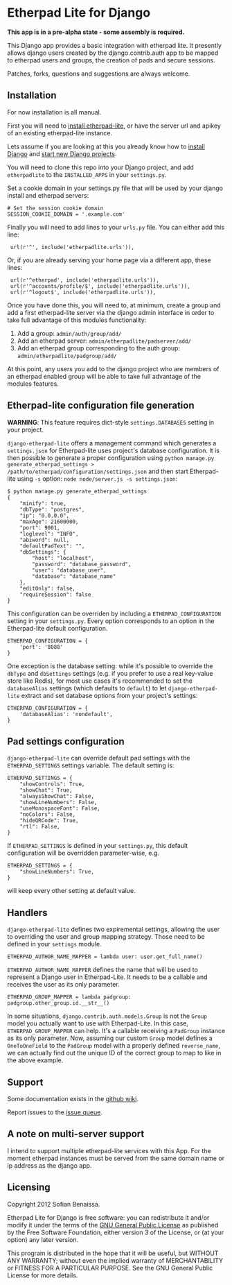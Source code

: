 Etherpad Lite for Django
========================

__This app is in a pre-alpha state - some assembly is required.__

This Django app provides a basic integration with etherpad lite. It presently allows django users created by the django.contrib.auth app to be mapped to etherpad users and groups, the creation of pads and secure sessions.

Patches, forks, questions and suggestions are always welcome.

Installation
------------

For now installation is all manual.

First you will need to [install etherpad-lite](http://github.com/Pita/etherpad-lite/blob/master/README.md), or have the server url and apikey of an existing etherpad-lite instance.

Lets assume if you are looking at this you already know how to [install Django](https://docs.djangoproject.com/en/1.3/intro/install/) and [start new Django projects](https://docs.djangoproject.com/en/1.3/intro/tutorial01/). 

You will need to clone this repo into your Django project, and add `etherpadlite` to the `INSTALLED_APPS` in your `settings.py`.

Set a cookie domain in your settings.py file that will be used by your django install and etherpad servers:

    # Set the session cookie domain
    SESSION_COOKIE_DOMAIN = '.example.com'

Finally you will need to add lines to your `urls.py` file. You can either add this line:

     url(r'^', include('etherpadlite.urls')),

Or, if you are already serving your home page via a different app, these lines:

     url(r'^etherpad', include('etherpadlite.urls')),
     url(r'^accounts/profile/$', include('etherpadlite.urls')),
     url(r'^logout$', include('etherpadlite.urls')),

Once you have done this, you will need to, at minimum, create a group and add a first etherpad-lite server via the django admin interface in order to take full advantage of this modules functionality:

1. Add a group: `admin/auth/group/add/`
2. Add an etherpad server: `admin/etherpadlite/padserver/add/`
3. Add an etherpad group corresponding to the auth group: `admin/etherpadlite/padgroup/add/`

At this point, any users you add to the django project who are members of an etherpad enabled group will be able to take full advantage of the modules features.

Etherpad-lite configuration file generation
-------------------------------------------

__WARNING__: This feature requires dict-style `settings.DATABASES` setting in your project.

`django-etherpad-lite` offers a management command which generates a `settings.json` for Etherpad-lite uses project's database configuration. It is then possible to generate a proper configuration using `python manage.py generate_etherpad_settings > /path/to/etherpad/configuration/settings.json` and then start Etherpad-lite using `-s` option: `node node/server.js -s settings.json`:

    $ python manage.py generate_etherpad_settings
    {
        "minify": true,
        "dbType": "postgres",
        "ip": "0.0.0.0",
        "maxAge": 21600000,
        "port": 9001,
        "loglevel": "INFO",
        "abiword": null,
        "defaultPadText": "",
        "dbSettings": {
            "host": "localhost",
            "password": "database_password",
            "user": "database_user",
            "database": "database_name"
        },
        "editOnly": false,
        "requireSession": false
    }

This configuration can be overriden by including a `ETHERPAD_CONFIGURATION` setting in your `settings.py`. Every option corresponds to an option in the Etherpad-lite default configuration. 

    ETHERPAD_CONFIGURATION = {
        'port': '8088'
    }

One exception is the database setting: while it's possible to override the `dbType` and `dbSettings` settings (e.g. if you prefer to use a real key-value store like Redis), for most use cases it's recommended to set the `databaseAlias` settings (which defaults to `default`) to let `django-etherpad-lite` extract and set database options from your project's settings:

    ETHERPAD_CONFIGURATION = {
        'databaseAlias': 'nondefault',
    }

Pad settings configuration
--------------------------

`django-etherpad-lite` can override default pad settings with the `ETHERPAD_SETTINGS` settings variable. The default setting is:

    ETHERPAD_SETTINGS = {
        "showControls": True,
        "showChat": True,
        "alwaysShowChat": False,
        "showLineNumbers": False,
        "useMonospaceFont": False,
        "noColors": False,
        "hideQRCode": True,
        "rtl": False,
    }

If `ETHERPAD_SETTINGS` is defined in your `settings.py`, this default configuration will be overridden parameter-wise, e.g.

    ETHERPAD_SETTINGS = {
        "showLineNumbers": True,
    }

will keep every other setting at default value.

Handlers
--------

`django-etherpad-lite` defines two expiremental settings, allowing the user to overriding the user and group mapping strategy. Those need to be defined in your `settings` module.

    ETHERPAD_AUTHOR_NAME_MAPPER = lambda user: user.get_full_name()

`ETHERPAD_AUTHOR_NAME_MAPPER` defines the name that will be used to represent a Django user in Etherpad-Lite. It needs to be a callable and receives the user as its only parameter.

    ETHERPAD_GROUP_MAPPER = lambda padgroup: padgroup.other_group.id.__str__()

In some situations, `django.contrib.auth.models.Group` is not the `Group` model you actually want to use with Etherpad-Lite. In this case, `ETHERPAD_GROUP_MAPPER` can help. It's a callable receiving a `PadGroup` instance as its only parameter. Now, assuming our custom `Group` model defines a `OneToOneField` to the `PadGroup` model with a properly defined `reverse_name`, we can actually find out the unique ID of the correct group to map to like in the above example.

Support
-------

Some documentation exists in the [github wiki](https://github.com/sfyn/django-etherpad-lite/wiki).

Report issues to the [issue queue](https://github.com/sfyn/django-etherpad-lite/issues).

A note on multi-server support
------------------------------

I intend to support multiple etherpad-lite services with this App. For the moment etherpad instances must be served from the same domain name or ip address as the django app.

Licensing
---------

Copyright 2012 Sofian Benaissa.

Etherpad Lite for Django is free software: you can redistribute it and/or modify it under the terms of the [GNU General Public License](http://www.gnu.org/licenses/) as published by the Free Software Foundation, either version 3 of the License, or (at your option) any later version.

This program is distributed in the hope that it will be useful, but WITHOUT ANY WARRANTY; without even the implied warranty of MERCHANTABILITY or FITNESS FOR A PARTICULAR PURPOSE.  See the GNU General Public License for more details.
